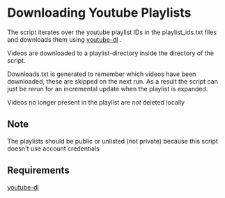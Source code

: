 # Downloading Youtube Playlists

The script iterates over the youtube playlist IDs in the playlist_ids.txt files and downloads them using [youtube-dl](https://youtube-dl.org)
.

Videos are downloaded to a playlist-directory inside the directory of the script.

Downloads.txt is generated to remember which videos have been downloaded, these are skipped on the next run. As a result the script can just be rerun for an incremental update when the playlist is expanded.

Videos no longer present in the playlist are *not* deleted locally

## Note
The playlists should be public or unlisted (not private) because this script doesn't use account credentials

## Requirements
[youtube-dl](https://youtube-dl.org)
